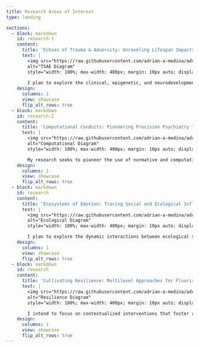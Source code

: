 ```yaml
---
title: Research Areas of Interest
type: landing

sections:
  - block: markdown
    id: research-1
    content:
      title: 'Echoes of Trauma & Adversity: Unraveling Lifespan Impacts in Neurodevelopment and Epigenetics'
      text: | 
        <img src="https://raw.githubusercontent.com/adrian-a-medina/adrian-a-medina.github.io/main/assets/media/TSAE-Model.svg" 
        alt="TSAE Diagram"
        style="width: 100%; max-width: 400px; margin: 10px auto; display: block;">
      
        I plan to explore the clinical, epigenetic, and neurodevelopmental impacts of adverse and traumatic experiences, focusing on how dimensions of threat, deprivation, and unpredictability influence individuals from perinatal stages through young adulthood. My goal is to investigate the intricate relationships between traumatic/adverse experiences and long-term health outcomes, aiming to unravel the complex interplay of biological, psychological, and social factors that shape mental and physical health. As I prepare to enter a PhD program, my research will seek to illuminate these crucial intersections, contributing to a more comprehensive understanding of how early life stressors impact lifelong health and well-being.
    design:
      columns: 1
      view: showcase
      flip_alt_rows: true
  - block: markdown
    id: research-2
    content:
      title: 'Computational Conduits: Pioneering Precision Psychiatry Through Advanced Modeling'
      text: | 
        <img src="https://raw.githubusercontent.com/adrian-a-medina/adrian-a-medina.github.io/main/assets/media/CP-Model.svg" 
        alt="Computational Diagram"
        style="width: 100%; max-width: 400px; margin: 10px auto; display: block;">

        My research seeks to pioneer the use of normative and computational modeling to revolutionize the field of precision psychiatry. By integrating advanced neuroimaging techniques with behavioral and epigenetic data, I aim to develop refined models that predict individual mental health outcomes with unprecedented accuracy. This approach will not only improve our understanding of psychiatric disorders but also tailor interventions to the unique biological profile of each patient. Through this innovative research, I plan to contribute to the creation of more personalized and effective psychiatric treatments, thereby transforming how mental health care is approached and administered.
    design:
      columns: 1
      view: showcase
      flip_alt_rows: true
  - block: markdown
    id: research
    content:
      title: 'Ecosystems of Emotion: Tracing Social and Ecological Influences on Development'
      text: | 
        <img src="https://raw.githubusercontent.com/adrian-a-medina/adrian-a-medina.github.io/main/assets/media/Eco-Model.svg" 
        alt="Ecological Diagram"
        style="width: 100%; max-width: 400px; margin: 10px auto; display: block;">

        I plan to explore the dynamic interactions between ecological systems and social determinants of health, focusing on how they influence emotional processing mechanisms from perinatal stages through young adulthood. My research will delve into understanding the complex effects of environmental and social factors on emotional health, aiming to identify intervention strategies that effectively mitigate adverse effects and enhance developmental trajectories. This area of study seeks to provide deep insights into how varied ecological and social contexts contribute to emotional wellbeing, paving the way for innovative, targeted approaches that support sustained emotional growth and resilience.
    design:
      columns: 1
      view: showcase
      flip_alt_rows: true
  - block: markdown
    id: research
    content:
      title: 'Cultivating Resilience: Multilevel Approaches for Flourishing in Oppressed Communities'
      text: | 
        <img src="https://raw.githubusercontent.com/adrian-a-medina/adrian-a-medina.github.io/main/assets/media/Res-Model.svg" 
        alt="Resilience Diagram"
        style="width: 100%; max-width: 400px; margin: 10px auto; display: block;">

        I intend to focus on contextualized interventions that foster resilience, thriving, and flourishing among oppressed communities, utilizing strategies that engage at the structural, community, and individual levels. My research will examine the effectiveness of these comprehensive interventions, particularly how they meet the unique challenges faced by these communities to promote sustainable growth and well-being. I am especially interested in exploring the potential of psychoeducation, psychotherapy, & psychedelic therapeutics as transformative tools for personal development and mental health at the individual level. Through my doctoral studies, I aspire to contribute significantly to the development and refinement of interventions that not only address but also transcend the adversities faced by oppressed populations.
    design:
      columns: 1
      view: showcase
      flip_alt_rows: true
---
```

